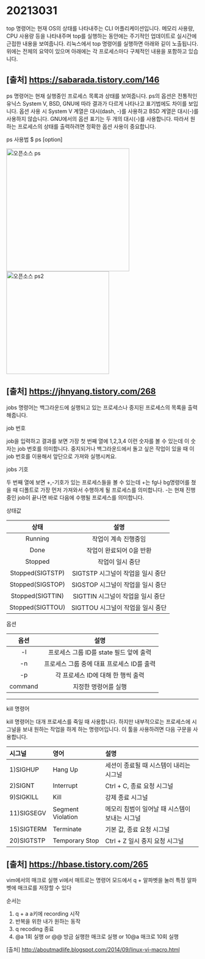 # 20213031
top 명령어는 현재 OS의 상태를 나타내주는 CLI 어플리케이션입니다. 메모리 사용량, CPU 사용량 등을 나타내주며 top를 실행하는 동안에는 주기적인 업데이트로 실시간에 근접한 내용을 보여줍니다. 리눅스에서 top 명령어를 실행하면 아래와 깉이 노출됩니다. 위에는 전체의 요약이 있으며 아래에는 각 프로세스마다 구체적인 내용을 포함하고 있습니다.

[출처] <https://sabarada.tistory.com/146>
-----

ps 명령어는 현재 실행중인 프로세스 목록과 상태를 보여줍니다. ps의 옵션은 전통적인 유닉스 System V, BSD, GNU에 따라 결과가 다르게 나타나고 표기법에도 차이를 보입니다. 옵션 사용 시 System V 계열은 대시(dash, -)를 사용하고 BSD 계열은 대시(-)를 사용하지 않습니다. GNU에서의 옵션 표기는 두 개의 대시(-)를 사용합니다. 따라서 원하는 프로세스의 상태를 출력하려면 정확한 옵션 사용이 중요합니다.

ps 사용법
$ ps [option]


<img width="322" alt="오픈소스 ps" src="https://user-images.githubusercontent.com/106575901/171112107-a55b32ce-1b36-4b7b-9a72-a7656c85ba73.png">


<img width="269" alt="오픈소스 ps2" src="https://user-images.githubusercontent.com/106575901/171112853-a7b8f4c5-99e9-49aa-8fb5-f2ef1e52a025.png">


[출처] <https://jhnyang.tistory.com/268>
-----

jobs 명령어는 백그라운드에 실행되고 있는 프로세스나 중지된 프로세스의 목록을 출력해줍니다.

job 번호

job을 입력하고 결과를 보면 가장 첫 번째 열에 1,2,3,4 이런 숫자를 볼 수 있는데 이 숫자는 job 번호를 의미합니다. 중지되거나 백그라운드에서 돌고 싶은 작업이 있을 때 이 job 번호를 이용해서 앞단으로 가져와 실행시켜요.

jobs 기호

두 번째 열에 보면 +,-기호가 있는 프로세스들을 볼 수 있는데 +는 fg나 bg명령어를 쳤을 때 디폴트로 가장 먼저 가져와서 수행하게 될 프로세스를 의미합니다.
-는 현재 진행중인 job이 끝나면 바로 다음에 수행될 프로세스를 의미합니다.

상태값

|상태|설명|
|:--:|:--:|
|Running|작업이 계속 진행중임|
|Done|작업이 완료되어 0을 반환|
|Stopped|작업이 일시 중단|
|Stopped(SIGTSTP)|SIGTSTP 시그널이 작업을 일시 중단|
|Stopped(SIGSTOP)|SIGSTOP 시그널이 작업을 일시 중단|
|Stopped(SIGTTIN)|SIGTTIN 시그널이 작업을 일시 중단|
|Stopped(SIGTTOU)|SIGTTOU 시그널이 작업을 일시 중단|

옵션

|옵션|설명|
|:--:|:--:|
|-l|프로세스 그룹 ID를 state 필드 앞에 출력|
|-n|프로세스 그룹 중에 대표 프로세스 ID를 출력|
|-p|각 프로세스 ID에 대해 한 행씩 출력|
|command|지정한 명령어를 실행|

-----

kill 명령어

kill 명령어는 대개 프로세스를 죽일 때 사용합니다. 하지만 내부적으로는 프로세스에 시그널을 보내 원하는 작업을 하게 하는 명령어입니다. 이 툴을 사용하려면 다음 구문을 사용합니다.

|시그널|영어|설명|
|:--|:--|:--|
|1)SIGHUP|Hang Up|세션이 종료될 때 시스템이 내리는 시그널|
|2)SIGNT|Interrupt|Ctrl + C, 종료 요청 시그널|
|9)SIGKILL|Kill|강제 종료 시그널|
|11)SIGSEGV|Segment Violation|메모리 침범이 일어날 때 시스템이 보내는 시그널|
|15)SIGTERM|Terminate|기본 값, 종료 요청 시그널|
|20)SIGTSTP|Temporary Stop| Ctrl + Z 일시 중지 요청 시그널|

[출처] <https://hbase.tistory.com/265>
-----
vim에서의 매크로 실행
vi에서 매트로는 명령어 모드에서 
q + 알파벳을 눌러 특정 알파벳에 매크로를 저장할 수 있다

순서는
1. q + a       a키에 recording 시작
2. 반복을 위한 내가 원하는 동작
3. q             recoding 종료
4. @a          1회 실행 
or @@         방금 실행한 매크로 실행
or 10@a       매크로 10회 실행

[출처] <http://aboutmadlife.blogspot.com/2014/09/linux-vi-macro.html>
